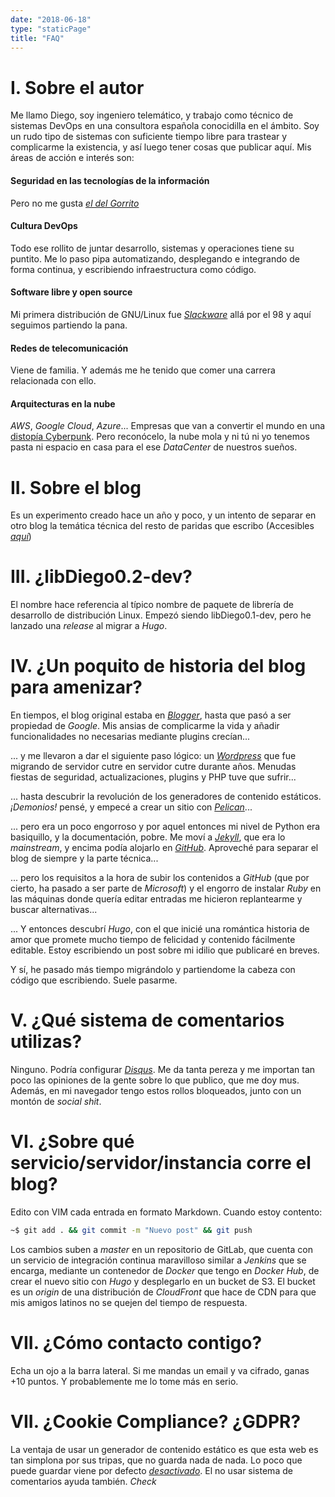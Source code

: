 ```yaml
---
date: "2018-06-18"
type: "staticPage"
title: "FAQ"
---
```


# I. Sobre el autor
Me llamo Diego, soy ingeniero telemático, y trabajo como técnico de sistemas DevOps en una consultora española conocidilla en el ámbito. Soy un rudo tipo de sistemas con suficiente tiempo libre para trastear y complicarme la existencia, y así luego tener cosas que publicar aquí. Mis áreas de acción e interés son:

#### Seguridad en las tecnologías de la información
Pero no me gusta *[el del Gorrito](https://es.wikipedia.org/wiki/Chema_Alonso)*
#### Cultura DevOps
Todo ese rollito de juntar desarrollo, sistemas y operaciones tiene su puntito. Me lo paso pipa automatizando, desplegando e integrando de forma continua, y escribiendo infraestructura como código.
#### Software libre y open source
Mi primera distribución de GNU/Linux fue *[Slackware](http://www.slackware.com/)* allá por el 98 y aquí seguimos partiendo la pana.
#### Redes de telecomunicación
Viene de familia. Y además me he tenido que comer una carrera relacionada con ello.
#### Arquitecturas en la nube
*AWS*, *Google Cloud*, *Azure*... Empresas que van a convertir el mundo en una [distopía Cyberpunk](https://es.wikipedia.org/wiki/Ciberpunk). Pero reconócelo, la nube mola y ni tú ni yo tenemos pasta ni espacio en casa para el ese *DataCenter* de nuestros sueños.

# II. Sobre el blog
Es un experimento creado hace un año y poco, y un intento de separar en otro blog la temática técnica del resto de paridas que escribo (Accesibles *[aquí](https://blog.diegomunozbeltran.com)*)

# III. ¿libDiego0.2-dev?
El nombre hace referencia al típico nombre de paquete de librería de desarrollo de distribución Linux. Empezó siendo libDiego0.1-dev, pero he lanzado una *release* al migrar a *Hugo*.

# IV. ¿Un poquito de historia del blog para amenizar?
En tiempos, el blog original estaba en *[Blogger](https://www.blogger.com)*, hasta que pasó a ser propiedad de *Google*. Mis ansias de complicarme la vida y añadir funcionalidades no necesarias mediante plugins crecían...

... y me llevaron a dar el siguiente paso lógico: un *[Wordpress](https://www.wordpress.org)* que fue migrando de servidor cutre en servidor cutre durante años. Menudas fiestas de seguridad, actualizaciones, plugins y PHP tuve que sufrir...

... hasta descubrir la revolución de los generadores de contenido estáticos. *¡Demonios!* pensé, y empecé a crear un sitio con *[Pelican](https://blog.getpelican.com/)*...

... pero era un poco engorroso y por aquel entonces mi nivel de Python era basiquillo, y la documentación, pobre. Me moví a *[Jekyll](https://jekyllrb.com/)*, que era lo *mainstream*, y encima podía alojarlo en *[GitHub](https://github.com/diegombeltran)*. Aproveché para separar el blog de siempre y la parte técnica...

... pero los requisitos a la hora de subir los contenidos a *GitHub* (que por cierto, ha pasado a ser parte de *Microsoft*) y el engorro de instalar *Ruby* en las máquinas donde quería editar entradas me hicieron replantearme y buscar alternativas...

... Y entonces descubrí *Hugo*, con el que inicié una romántica historia de amor que promete mucho tiempo de felicidad y contenido fácilmente editable. Estoy escribiendo un post sobre mi idilio que publicaré en breves.

Y sí, he pasado más tiempo migrándolo y partiendome la cabeza con código que escribiendo. Suele pasarme.

# V. ¿Qué sistema de comentarios utilizas?
Ninguno. Podría configurar *[Disqus](https://disqus.com/)*. Me da tanta pereza y me importan tan poco las opiniones de la gente sobre lo que publico, que me doy mus. Además, en mi navegador tengo estos rollos bloqueados, junto con un montón de *social shit*.

# VI. ¿Sobre qué servicio/servidor/instancia corre el blog?
Edito con VIM cada entrada en formato Markdown. Cuando estoy contento:

```bash
~$ git add . && git commit -m "Nuevo post" && git push
```

Los cambios suben a *master* en un repositorio de GitLab, que cuenta con un servicio de integración continua maravilloso similar a *Jenkins* que se encarga, mediante un contenedor de *Docker* que tengo en *Docker Hub*, de crear el nuevo sitio con *Hugo* y desplegarlo en un bucket de S3. El bucket es un *origin* de una distribución de *CloudFront* que hace de CDN para que mis amigos latinos no se quejen del tiempo de respuesta.

# VII. ¿Cómo contacto contigo?
Echa un ojo a la barra lateral. Si me mandas un email y va cifrado, ganas +10 puntos. Y probablemente me lo tome más en serio.

# VII. ¿Cookie Compliance? ¿GDPR?

La ventaja de usar un generador de contenido estático es que esta web es tan simplona por sus tripas, que no guarda nada de nada. Lo poco que puede guardar viene por defecto *[desactivado](https://gohugo.io/about/hugo-and-gdpr/)*. 
El no usar sistema de comentarios ayuda también. *Check*
